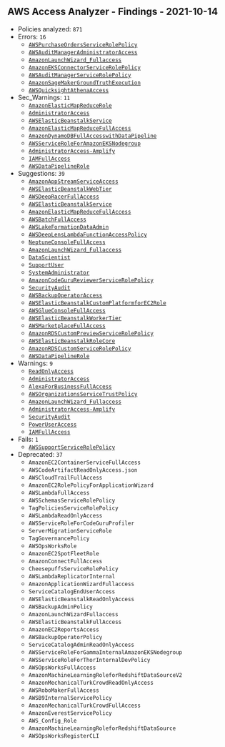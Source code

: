 ## AWS Access Analyzer - Findings - 2021-10-14

- Policies analyzed: `871`
- Errors: `16`
  - [`AWSPurchaseOrdersServiceRolePolicy`](./AWSPurchaseOrdersServiceRolePolicy.json)
  - [`AWSAuditManagerAdministratorAccess`](./AWSAuditManagerAdministratorAccess.json)
  - [`AmazonLaunchWizard_Fullaccess`](./AmazonLaunchWizard_Fullaccess.json)
  - [`AmazonEKSConnectorServiceRolePolicy`](./AmazonEKSConnectorServiceRolePolicy.json)
  - [`AWSAuditManagerServiceRolePolicy`](./AWSAuditManagerServiceRolePolicy.json)
  - [`AmazonSageMakerGroundTruthExecution`](./AmazonSageMakerGroundTruthExecution.json)
  - [`AWSQuicksightAthenaAccess`](./AWSQuicksightAthenaAccess.json)
- Sec_Warnings: `11`
  - [`AmazonElasticMapReduceRole`](./AmazonElasticMapReduceRole.json)
  - [`AdministratorAccess`](./AdministratorAccess.json)
  - [`AWSElasticBeanstalkService`](./AWSElasticBeanstalkService.json)
  - [`AmazonElasticMapReduceFullAccess`](./AmazonElasticMapReduceFullAccess.json)
  - [`AmazonDynamoDBFullAccesswithDataPipeline`](./AmazonDynamoDBFullAccesswithDataPipeline.json)
  - [`AWSServiceRoleForAmazonEKSNodegroup`](./AWSServiceRoleForAmazonEKSNodegroup.json)
  - [`AdministratorAccess-Amplify`](./AdministratorAccess-Amplify.json)
  - [`IAMFullAccess`](./IAMFullAccess.json)
  - [`AWSDataPipelineRole`](./AWSDataPipelineRole.json)
- Suggestions: `39`
  - [`AmazonAppStreamServiceAccess`](./AmazonAppStreamServiceAccess.json)
  - [`AWSElasticBeanstalkWebTier`](./AWSElasticBeanstalkWebTier.json)
  - [`AWSDeepRacerFullAccess`](./AWSDeepRacerFullAccess.json)
  - [`AWSElasticBeanstalkService`](./AWSElasticBeanstalkService.json)
  - [`AmazonElasticMapReduceFullAccess`](./AmazonElasticMapReduceFullAccess.json)
  - [`AWSBatchFullAccess`](./AWSBatchFullAccess.json)
  - [`AWSLakeFormationDataAdmin`](./AWSLakeFormationDataAdmin.json)
  - [`AWSDeepLensLambdaFunctionAccessPolicy`](./AWSDeepLensLambdaFunctionAccessPolicy.json)
  - [`NeptuneConsoleFullAccess`](./NeptuneConsoleFullAccess.json)
  - [`AmazonLaunchWizard_Fullaccess`](./AmazonLaunchWizard_Fullaccess.json)
  - [`DataScientist`](./DataScientist.json)
  - [`SupportUser`](./SupportUser.json)
  - [`SystemAdministrator`](./SystemAdministrator.json)
  - [`AmazonCodeGuruReviewerServiceRolePolicy`](./AmazonCodeGuruReviewerServiceRolePolicy.json)
  - [`SecurityAudit`](./SecurityAudit.json)
  - [`AWSBackupOperatorAccess`](./AWSBackupOperatorAccess.json)
  - [`AWSElasticBeanstalkCustomPlatformforEC2Role`](./AWSElasticBeanstalkCustomPlatformforEC2Role.json)
  - [`AWSGlueConsoleFullAccess`](./AWSGlueConsoleFullAccess.json)
  - [`AWSElasticBeanstalkWorkerTier`](./AWSElasticBeanstalkWorkerTier.json)
  - [`AWSMarketplaceFullAccess`](./AWSMarketplaceFullAccess.json)
  - [`AmazonRDSCustomPreviewServiceRolePolicy`](./AmazonRDSCustomPreviewServiceRolePolicy.json)
  - [`AWSElasticBeanstalkRoleCore`](./AWSElasticBeanstalkRoleCore.json)
  - [`AmazonRDSCustomServiceRolePolicy`](./AmazonRDSCustomServiceRolePolicy.json)
  - [`AWSDataPipelineRole`](./AWSDataPipelineRole.json)
- Warnings: `9`
  - [`ReadOnlyAccess`](./ReadOnlyAccess.json)
  - [`AdministratorAccess`](./AdministratorAccess.json)
  - [`AlexaForBusinessFullAccess`](./AlexaForBusinessFullAccess.json)
  - [`AWSOrganizationsServiceTrustPolicy`](./AWSOrganizationsServiceTrustPolicy.json)
  - [`AmazonLaunchWizard_Fullaccess`](./AmazonLaunchWizard_Fullaccess.json)
  - [`AdministratorAccess-Amplify`](./AdministratorAccess-Amplify.json)
  - [`SecurityAudit`](./SecurityAudit.json)
  - [`PowerUserAccess`](./PowerUserAccess.json)
  - [`IAMFullAccess`](./IAMFullAccess.json)
- Fails: `1`
  - [`AWSSupportServiceRolePolicy`](./AWSSupportServiceRolePolicy.json)
- Deprecated: `37`
  - `AmazonEC2ContainerServiceFullAccess`
  - `AWSCodeArtifactReadOnlyAccess.json`
  - `AWSCloudTrailFullAccess`
  - `AmazonEC2RolePolicyForApplicationWizard`
  - `AWSLambdaFullAccess`
  - `AWSSchemasServiceRolePolicy`
  - `TagPoliciesServiceRolePolicy`
  - `AWSLambdaReadOnlyAccess`
  - `AWSServiceRoleForCodeGuruProfiler`
  - `ServerMigrationServiceRole`
  - `TagGovernancePolicy`
  - `AWSOpsWorksRole`
  - `AmazonEC2SpotFleetRole`
  - `AmazonConnectFullAccess`
  - `CheesepuffsServiceRolePolicy`
  - `AWSLambdaReplicatorInternal`
  - `AmazonApplicationWizardFullaccess`
  - `ServiceCatalogEndUserAccess`
  - `AWSElasticBeanstalkReadOnlyAccess`
  - `AWSBackupAdminPolicy`
  - `AmazonLaunchWizardFullaccess`
  - `AWSElasticBeanstalkFullAccess`
  - `AmazonEC2ReportsAccess`
  - `AWSBackupOperatorPolicy`
  - `ServiceCatalogAdminReadOnlyAccess`
  - `AWSServiceRoleForGammaInternalAmazonEKSNodegroup`
  - `AWSServiceRoleForThorInternalDevPolicy`
  - `AWSOpsWorksFullAccess`
  - `AmazonMachineLearningRoleforRedshiftDataSourceV2`
  - `AmazonMechanicalTurkCrowdReadOnlyAccess`
  - `AWSRoboMakerFullAccess`
  - `AWSB9InternalServicePolicy`
  - `AmazonMechanicalTurkCrowdFullAccess`
  - `AmazonEverestServicePolicy`
  - `AWS_Config_Role`
  - `AmazonMachineLearningRoleforRedshiftDataSource`
  - `AWSOpsWorksRegisterCLI`
